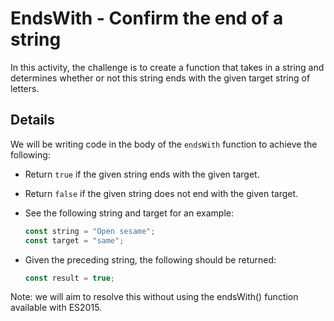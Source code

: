 # EndsWith - Confirm the end of a string

In this activity, the challenge is to create a function that takes in a string and determines whether or not this string ends with the given target string of letters.

## Details

We will be writing code in the body of the `endsWith` function to achieve the following:

- Return `true` if the given string ends with the given target.

- Return `false` if the given string does not end with the given target.

- See the following string and target for an example:

  ```js
  const string = "Open sesame";
  const target = "same";
  ```

- Given the preceding string, the following should be returned:

  ```js
  const result = true;
  ```

Note: we will aim to resolve this without using the endsWith() function available with ES2015.
